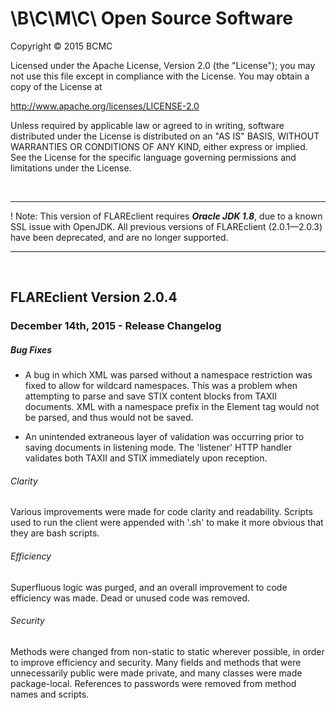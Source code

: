 # \B\C\M\C\ Open Source Software
Copyright &copy; 2015 BCMC

Licensed under the Apache License, Version 2.0 (the "License");
you may not use this file except in compliance with the License.
You may obtain a copy of the License at

http://www.apache.org/licenses/LICENSE-2.0

Unless required by applicable law or agreed to in writing, software
distributed under the License is distributed on an "AS IS" BASIS,
WITHOUT WARRANTIES OR CONDITIONS OF ANY KIND, either express or implied.
See the License for the specific language governing permissions and
limitations under the License.

<br>

---


! Note: This version of FLAREclient requires **_Oracle JDK 1.8_**, due to a known SSL issue with OpenJDK. All previous versions of FLAREclient (2.0.1—2.0.3) have been deprecated, and are no longer supported.


---

<br>

## FLAREclient Version 2.0.4
### December 14th, 2015 - Release Changelog

##### Bug Fixes

- A bug in which XML was parsed without a namespace restriction was fixed to allow for wildcard namespaces. This was a problem when attempting to parse and save STIX content blocks from TAXII documents. XML with a namespace prefix in the Element tag would not be parsed, and thus would not be saved.

- An unintended extraneous layer of validation was occurring prior to saving documents in listening mode. The 'listener' HTTP handler validates both TAXII and STIX immediately upon reception.

###### Clarity

Various improvements were made for code clarity and readability. Scripts used to run the client were appended with '.sh' to make it more obvious that they are bash scripts. 

###### Efficiency 

Superfluous logic was purged, and an overall improvement to code efficiency was made. Dead or unused code was removed.

###### Security

Methods were changed from non-static to static wherever possible, in order to improve efficiency and security. Many fields and methods that were unnecessarily public were made private, and many classes were made package-local. References to passwords were removed from method names and scripts.


